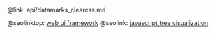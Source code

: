 @link: api/datamarks_clearcss.md

@seolinktop: [web ui framework](https://webix.com)
@seolink: [javascript tree visualization](https://webix.com/widget/tree/)